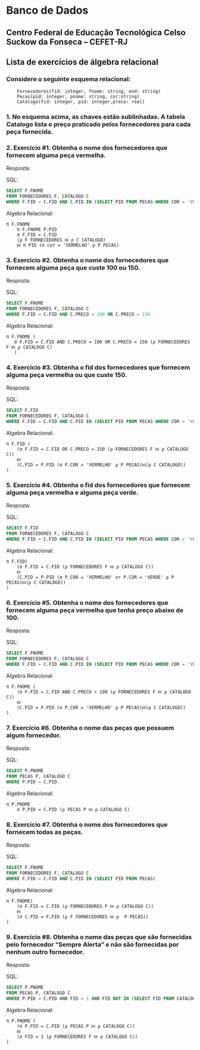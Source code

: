 # Banco de Dados

## Centro Federal de Educação Tecnológica Celso Suckow da Fonseca – CEFET-RJ
## Lista de exercícios de álgebra relacional

### Considere o seguinte esquema relacional:

```
    Fornecedores(fid: integer, fnome: string, end: string)	
    Pecas(pid: integer, pnome: string, cor:string)	
    Catalogo(fid: integer, pid: integer,preco: real)	
```

### 1. No esquema acima, as chaves estão sublinhadas. A tabela Catalogo lista o preço praticado pelos fornecedores para cada peça fornecida.
	
### 2. Exercício #1. Obtenha o nome dos fornecedores que fornecem alguma peça vermelha.

Resposta:

SQL:
```sql
SELECT F.FNOME
FROM FORNECEDORES F, CATALOGO C
WHERE F.FID = C.FID AND C.PID IN (SELECT PID FROM PECAS WHERE COR = 'VERMELHO')
```

Algebra Relacional:
```
π F.FNOME
    π F.FNOME P.PID
    σ F.FID = C.FID
    (ρ F FORNECEDORES ⨝ ρ C CATALOGO)
    ⨝ π PID (σ cor = 'VERMELHO' ρ P PECAS)
```
	
### 3. Exercício #2. Obtenha o nome dos fornecedores que fornecem alguma peça que custe 100 ou 150.	

Resposta:

SQL:
```sql
SELECT F.FNOME
FROM FORNECEDORES F, CATALOGO C
WHERE F.FID = C.FID AND C.PRECO = 100 OR C.PRECO = 150
```

Algebra Relacional:
```
π F.FNOME (
   σ F.FID = C.FID AND C.PRECO = 100 OR C.PRECO = 150 (ρ FORNECEDORES F ⨝ ρ CATALOGO C)
   )
```

### 4. Exercício #3. Obtenha o fid dos fornecedores que fornecem alguma peça vermelha ou que custe 150.	

Resposta:

SQL:
```sql
SELECT F.FID
FROM FORNECEDORES F, CATALOGO C
WHERE F.FID = C.FID AND C.PID IN (SELECT PID FROM PECAS WHERE COR = 'VERMELHO') OR C.PRECO = 150
```

Algebra Relacional:
```
π F.FID (
    (σ F.FID = C.FID OR C.PRECO = 150 (ρ FORNECEDORES F ⨝ ρ CATALOGO C))
    ⨝
    (C.PID = P.PID (σ P.COR = 'VERMELHO' ρ P PECAS)⨝(ρ C CATALOGO))
)
```

### 5. Exercício #4. Obtenha o fid dos fornecedores que fornecem alguma peça vermelha e alguma peça verde.	

Resposta:

SQL:
```sql
SELECT F.FID
FROM FORNECEDORES F, CATALOGO C
WHERE F.FID = C.FID AND C.PID IN (SELECT PID FROM PECAS WHERE COR = 'VERMELHO') AND C.PID IN (SELECT PID FROM PECAS WHERE COR = 'VERDE')
```

Algebra Relacional:
```
π F.FID(
    (σ F.FID = C.FID (ρ FORNECEDORES F ⨝ ρ CATALOGO C))
    ⨝
    (C.PID = P.PID (σ P.COR = 'VERMELHO' or P.COR = 'VERDE' ρ P PECAS)⨝(ρ C CATALOGO))
)
```

### 6. Exercício #5. Obtenha o nome dos fornecedores que fornecem alguma peça vermelha que tenha preço abaixo de 100.

Resposta:

SQL:
```sql
SELECT F.FNOME
FROM FORNECEDORES F, CATALOGO C
WHERE F.FID = C.FID AND C.PID IN (SELECT PID FROM PECAS WHERE COR = 'VERMELHO') AND C.PRECO < 100
```

Algebra Relacional:
```
π F.FNOME (
    (σ F.FID = C.FID AND C.PRECO < 100 (ρ FORNECEDORES F ⨝ ρ CATALOGO C))
    ⨝
    (C.PID = P.PID (σ P.COR = 'VERMELHO' ρ P PECAS)⨝(ρ C CATALOGO))
)
```

### 7. Exercício #6. Obtenha o nome das peças que possuem algum fornecedor.	

Resposta:

SQL:
```sql
SELECT P.PNOME
FROM PECAS P, CATALOGO C
WHERE P.PID = C.PID
```

Algebra Relacional:
```
π P.PNOME
    σ P.PID = C.PID (ρ PECAS P ⨝ ρ CATALOGO C)

```

### 8. Exercício #7. Obtenha o nome dos fornecedores que fornecem todas as peças.	

Resposta:

SQL:
```sql
SELECT F.FNOME
FROM FORNECEDORES F, CATALOGO C
WHERE F.FID = C.FID AND C.PID IN (SELECT PID FROM PECAS)
```
Algebra Relacional:
```
π F.FNOME(
    (σ F.FID = C.FID (ρ FORNECEDORES F ⨝ ρ CATALOGO C))
    ⨝
    (σ C.PID = F.FID (ρ F FORNECEDORES ⨝ ρ  P PECAS))
)
```

### 9. Exercício #8. Obtenha o nome das peças que são fornecidas pelo fornecedor “Sempre Alerta” e não são fornecidas por nenhum outro fornecedor.	

Resposta:

SQL:
```sql
SELECT P.PNOME
FROM PECAS P, CATALOGO C
WHERE P.PID = C.PID AND FID = 1 AND FID NOT IN (SELECT FID FROM CATALOGO)
```

Algebra Relacional:
```
π P.PNOME (
    (σ P.PID = C.PID (ρ PECAS P ⨝ ρ CATALOGO C)) 
    ⨝
    (σ FID = 1 (ρ FORNECEDORES F ⨝ ρ CATALOGO C))
)
```